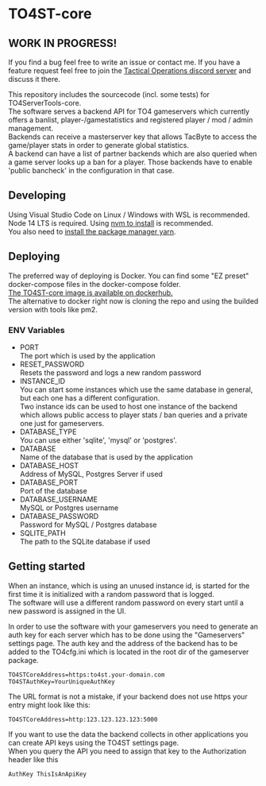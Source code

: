 # TO4ST-core
## WORK IN PROGRESS!
If you find a bug feel free to write an issue or contact me.
If you have a feature request feel free to join the [Tactical Operations discord server](https://discord.gg/TO4) and discuss it there.  

This repository includes the sourcecode (incl. some tests) for TO4ServerTools-core.  
The software serves a backend API for TO4 gameservers which currently offers a banlist, player-/gamestatistics and registered player / mod / admin management.   
Backends can receive a masterserver key that allows TacByte to access the game/player stats in order to generate global statistics.  
A backend can have a list of partner backends which are also queried when a game server looks up a ban for a player. Those backends have to enable 'public bancheck' in the configuration in that case.  

## Developing
Using Visual Studio Code on Linux / Windows with WSL is recommended.  
Node 14 LTS is required. Using [nvm to install](https://github.com/nvm-sh/nvm) is recommended.  
You also need to [install the package manager yarn](https://yarnpkg.com/getting-started/install).  

## Deploying
The preferred way of deploying is Docker. You can find some "EZ preset" docker-compose files in the docker-compose folder.  
[The TO4ST-core image is available on dockerhub.](https://hub.docker.com/r/th120/to4st-core)  
The alternative to docker right now is cloning the repo and using the builded version with tools like pm2.

### ENV Variables
- PORT  
The port which is used by the application
- RESET_PASSWORD  
Resets the password and logs a new random password
- INSTANCE_ID  
You can start some instances which use the same database in general, but each one has a different configuration.  
Two instance ids can be used to host one instance of the backend which allows public access to player stats / ban queries and a private one just for gameservers.
- DATABASE_TYPE  
You can use either 'sqlite', 'mysql' or 'postgres'. 
- DATABASE  
Name of the database that is used by the application
- DATABASE_HOST  
Address of MySQL, Postgres Server if used
- DATABASE_PORT  
Port of the database
- DATABASE_USERNAME  
MySQL or Postgres username
- DATABASE_PASSWORD  
Password for MySQL / Postgres database
- SQLITE_PATH  
The path to the SQLite database if used

## Getting started
When an instance, which is using an unused instance id, is started for the first time it is initialized with a random password that is logged.  
The software will use a different random password on every start until a new password is assigned in the UI.        

In order to use the software with your gameservers you need to generate an auth key for each server which has to be done using the "Gameservers" settings page. The auth key and the address of the backend has to be added to the TO4cfg.ini which is located in the root dir of the gameserver package.

```
TO4STCoreAddress=https:to4st.your-domain.com
TO4STAuthKey=YourUniqueAuthKey
```  
The URL format is not a mistake, if your backend does not use https your entry might look like this: 
```
TO4STCoreAddress=http:123.123.123.123:5000
```    
If you want to use the data the backend collects in other applications you can create API keys using the TO4ST settings page.  
When you query the API you need to assign that key to the Authorization header like this
```
AuthKey ThisIsAnApiKey
```    